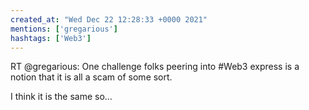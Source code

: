 ```yaml
---
created_at: "Wed Dec 22 12:28:33 +0000 2021"
mentions: ['gregarious']
hashtags: ['Web3']
---
```


RT @gregarious: One challenge folks peering into #Web3 express is a notion that it is all a scam of some sort.  

I think it is the same so…
